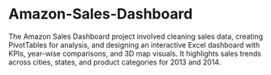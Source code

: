 # Amazon-Sales-Dashboard
The Amazon Sales Dashboard project involved cleaning sales data, creating PivotTables for analysis, and designing an interactive Excel dashboard with KPIs, year-wise comparisons, and 3D map visuals. It highlights sales trends across cities, states, and product categories for 2013 and 2014.

